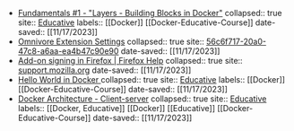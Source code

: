 - [Fundamentals #1 - "Layers - Building Blocks in Docker"](https://omnivore.app/me/layers-building-blocks-in-docker-18bdff91742)
  collapsed:: true
  site:: [Educative](https://www.educative.io/courses/working-with-containers-docker-docker-compose/layers-building-blocks-in-docker)
  labels:: [[Docker]] [[Docker-Educative-Course]]
  date-saved:: [[11/17/2023]]
- [Omnivore Extension Settings](https://omnivore.app/me/omnivore-extension-settings-18bdff834c2)
  collapsed:: true
  site:: [56c6f717-20a0-47c8-a6aa-ea4b47c90e90](http://moz-extension/56c6f717-20a0-47c8-a6aa-ea4b47c90e90/views/options.html)
  date-saved:: [[11/17/2023]]
- [Add-on signing in Firefox | Firefox Help](https://omnivore.app/me/https-support-mozilla-org-en-us-kb-add-on-signing-in-firefox-as--18bdff75eaa)
  collapsed:: true
  site:: [support.mozilla.org](https://support.mozilla.org/en-US/kb/add-on-signing-in-firefox?as=u)
  date-saved:: [[11/17/2023]]
- [Hello World in Docker
  ](https://omnivore.app/me/hello-world-in-docker-working-with-containers-docker-docker-comp-18bdff24fb2)
  collapsed:: true
  site:: [Educative](https://www.educative.io/courses/working-with-containers-docker-docker-compose/hello-world-in-docker)
  labels:: [[Docker]] [[Docker-Educative-Course]]
  date-saved:: [[11/17/2023]]
- [Docker Architecture - Client-server](https://omnivore.app/me/docker-architecture-client-server-working-with-containers-docker-18bdff11550)
  collapsed:: true
  site:: [Educative](https://www.educative.io/courses/working-with-containers-docker-docker-compose/docker-architecture-client-server)
  labels:: [[Docker, Educative]] [[Docker]] [[Educative]] [[Docker-Educative-Course]]
  date-saved:: [[11/17/2023]]